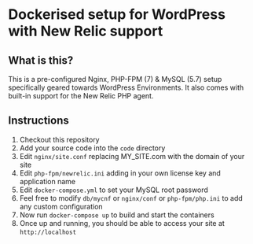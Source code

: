 # Dockerised setup for WordPress with New Relic support

## What is this?
This is a pre-configured Nginx, PHP-FPM (7) & MySQL (5.7) setup specifically geared towards WordPress Environments.
It also comes with built-in support for the New Relic PHP agent.

## Instructions
1. Checkout this repository
1. Add your source code into the `code` directory
1. Edit `nginx/site.conf` replacing MY_SITE.com with the domain of your site
1. Edit `php-fpm/newrelic.ini` adding in your own license key and application name
1. Edit `docker-compose.yml` to set your MySQL root password
1. Feel free to modify `db/mycnf` or `nginx/conf` or `php-fpm/php.ini` to add any custom configuration
1. Now run `docker-compose up` to build and start the containers
1. Once up and running, you should be able to access your site at `http://localhost`
